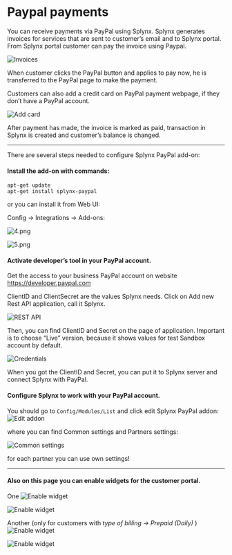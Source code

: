 Paypal payments
==========

You can receive payments via PayPal using Splynx. Splynx generates invoices for services that are sent to customer’s email and to Splynx portal. From Splynx portal customer can pay the invoice using Paypal.

![Invoices](1.png)


When customer clicks the PayPal button and applies to pay now, he is transferred to the PayPal page to make the payment.


Customers can also add a credit card on PayPal payment webpage, if they don’t have a PayPal account.

![Add card](3.png)


After payment has made, the invoice is marked as paid, transaction in Splynx is created and customer’s balance is changed.


---
There are several steps needed to configure Splynx PayPal add-on:

#### Install the add-on with commands:
```
apt-get update
apt-get install splynx-paypal
```
or you can install it from Web UI:

Config → Integrations → Add-ons:

![4.png](4.png)

![5.png](5.png)

#### Activate developer’s tool in your PayPal account.
Get the access to your business PayPal account on website https://developer.paypal.com

ClientID and ClientSecret are the values Splynx needs. Click on Add new Rest API application, call it Splynx.

![REST API](6.png)


Then, you can find ClientID and Secret on the page of application. Important is to choose “Live” version, because it shows values for test Sandbox account by default.

![Credentials](7.png)

When you got the ClientID and Secret, you can put it to Splynx server and connect Splynx with PayPal.

#### Configure Splynx to work with your PayPal account.

You should go to `Config/Modules/List` and click edit Splynx PayPal addon:
![Edit addon](8.jpg)

where you can find Common settings and Partners settings:

![Common settings](9.png)

for each partner you can use own settings!

---
#### Also on this page you can enable widgets for the customer portal.

One
![Enable widget](widget1_enable.png)

![Enable widget](widget1.png)


Another (only for customers with *type of billing -> Prepaid (Daily)* )
![Enable widget](widget2_enable.png)

![Enable widget](widget2.png)
